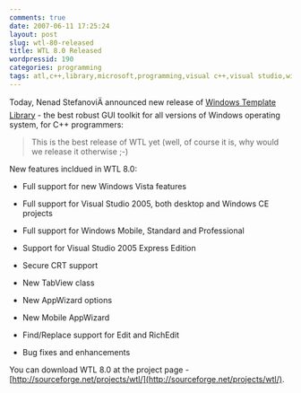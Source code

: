 ```yaml
---
comments: true
date: 2007-06-11 17:25:24
layout: post
slug: wtl-80-released
title: WTL 8.0 Released
wordpressid: 190
categories: programming
tags: atl,c++,library,microsoft,programming,visual c++,visual studio,windows,wtl
---
```


Today, Nenad StefanoviÄ announced new release of [Windows Template Library](http://en.wikipedia.org/wiki/Windows_Template_Library) - the best robust GUI toolkit for all versions of Windows operating system, for C++ programmers:



> This is the best release of WTL yet (well, of course it is, why would we release it otherwise ;-)





New features incldued in WTL 8.0:




  * Full support for new Windows Vista features


  * Full support for Visual Studio 2005, both desktop and Windows CE projects


  * Full support for Windows Mobile, Standard and Professional


  * Support for Visual Studio 2005 Express Edition


  * Secure CRT support


  * New TabView class


  * New AppWizard options


  * New Mobile AppWizard


  * Find/Replace support for Edit and RichEdit


  * Bug fixes and enhancements







You can download WTL 8.0 at the project page - [http://sourceforge.net/projects/wtl/](http://sourceforge.net/projects/wtl/).
